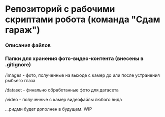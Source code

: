 # Репозиторий с рабочими скриптами робота (команда "Сдам гараж")

### Описания файлов

### Папки для хранения фото-видео-контента (внесены в .gitignore)

/images - фото, полученные на выходе с камер до или после устранения рыбьего глаза

/dataset - финально обработанные фото для датасета

/video - полученные с камер видеофайлы любого вида

...ридми будет дополнен в будущем. WIP